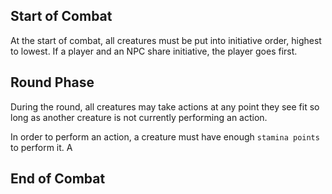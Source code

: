 ## Start of Combat
At the start of combat, all creatures must be put into initiative order, highest to lowest. If a player and an NPC share initiative, the player goes first.

## Round Phase

During the round, all creatures may take actions at any point they see fit so long as another creature is not currently performing an action.

In order to perform an action, a creature must have enough `stamina points` to perform it. A 

## End of Combat